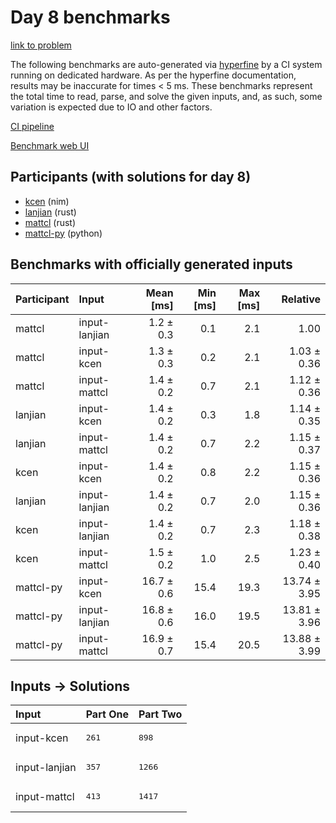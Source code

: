 # Day 8 benchmarks

[link to problem](https://adventofcode.com/2024/day/8)

The following benchmarks are auto-generated via
[hyperfine](https://github.com/sharkdp/hyperfine) by a CI system running on
dedicated hardware. As per the hyperfine documentation, results may be
inaccurate for times < 5 ms. These benchmarks represent the total time to read,
parse, and solve the given inputs, and, as such, some variation is expected due
to IO and other factors.

[CI pipeline](http://ci.papercode.net:8080/teams/main/pipelines/aoc2024)

[Benchmark web UI](https://aoc.ancalagon.black)


## Participants (with solutions for day 8)

- [kcen](https://github.com/kcen/aoc2024) (nim)
- [lanjian](https://github.com/lanjian/aoc-2024) (rust)
- [mattcl](https://github.com/mattcl/aoc2024) (rust)
- [mattcl-py](https://github.com/mattcl/aoc2024-py) (python)


## Benchmarks with officially generated inputs

| Participant | Input | Mean [ms] | Min [ms] | Max [ms] | Relative |
|:---|:---|---:|---:|---:|---:|
| mattcl | input-lanjian | 1.2 ± 0.3 | 0.1 | 2.1 | 1.00 |
| mattcl | input-kcen | 1.3 ± 0.3 | 0.2 | 2.1 | 1.03 ± 0.36 |
| mattcl | input-mattcl | 1.4 ± 0.2 | 0.7 | 2.1 | 1.12 ± 0.36 |
| lanjian | input-kcen | 1.4 ± 0.2 | 0.3 | 1.8 | 1.14 ± 0.35 |
| lanjian | input-mattcl | 1.4 ± 0.2 | 0.7 | 2.2 | 1.15 ± 0.37 |
| kcen | input-kcen | 1.4 ± 0.2 | 0.8 | 2.2 | 1.15 ± 0.36 |
| lanjian | input-lanjian | 1.4 ± 0.2 | 0.7 | 2.0 | 1.15 ± 0.36 |
| kcen | input-lanjian | 1.4 ± 0.2 | 0.7 | 2.3 | 1.18 ± 0.38 |
| kcen | input-mattcl | 1.5 ± 0.2 | 1.0 | 2.5 | 1.23 ± 0.40 |
| mattcl-py | input-kcen | 16.7 ± 0.6 | 15.4 | 19.3 | 13.74 ± 3.95 |
| mattcl-py | input-lanjian | 16.8 ± 0.6 | 16.0 | 19.5 | 13.81 ± 3.96 |
| mattcl-py | input-mattcl | 16.9 ± 0.7 | 15.4 | 20.5 | 13.88 ± 3.99 |


## Inputs -> Solutions

| Input | Part One | Part Two |
|:---|:---|:---|
|input-kcen|<pre>261</pre>|<pre>898</pre>|
|input-lanjian|<pre>357</pre>|<pre>1266</pre>|
|input-mattcl|<pre>413</pre>|<pre>1417</pre>|